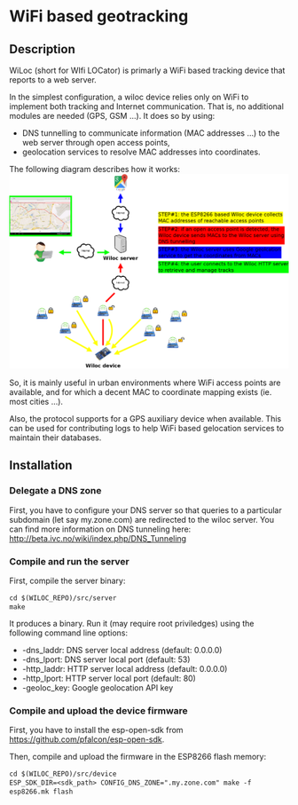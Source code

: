 # WiFi based geotracking


## Description

WiLoc (short for WIfi LOCator) is primarly a WiFi based tracking
device that reports to a web server.

In the simplest configuration, a wiloc device relies only on
WiFi to implement both tracking and Internet communication. That
is, no additional modules are needed (GPS, GSM ...). It does so
by using:
- DNS tunnelling to communicate information (MAC addresses ...)
to the web server through open access points,
- geolocation services to resolve MAC addresses into coordinates.

The following diagram describes how it works:
![HowItWorks](doc/dia/main.png)

So, it is mainly useful in urban environments where WiFi access
points are available, and for which a decent MAC to coordinate
mapping exists (ie. most cities ...).

Also, the protocol supports for a GPS auxiliary device when
available. This can be used for contributing logs to help WiFi
based gelocation services to maintain their databases.


## Installation

### Delegate a DNS zone
First, you have to configure your DNS server so that queries to
a particular subdomain (let say my.zone.com) are redirected to
the wiloc server. You can find more information on DNS tunneling
here:
http://beta.ivc.no/wiki/index.php/DNS_Tunneling

### Compile and run the server
First, compile the server binary:
```
cd $(WILOC_REPO)/src/server
make
```
It produces a binary. Run it (may require root priviledges)
using the following command line options:
- -dns_laddr: DNS server local address (default: 0.0.0.0)
- -dns_lport: DNS server local port (default: 53)
- -http_laddr: HTTP server local address (default: 0.0.0.0)
- -http_lport: HTTP server local port (default: 80)
- -geoloc_key: Google geolocation API key

### Compile and upload the device firmware
First, you have to install the esp-open-sdk from
https://github.com/pfalcon/esp-open-sdk.

Then, compile and upload the firmware in the ESP8266 flash memory:
```
cd $(WILOC_REPO)/src/device
ESP_SDK_DIR=<sdk_path> CONFIG_DNS_ZONE=".my.zone.com" make -f esp8266.mk flash
```
